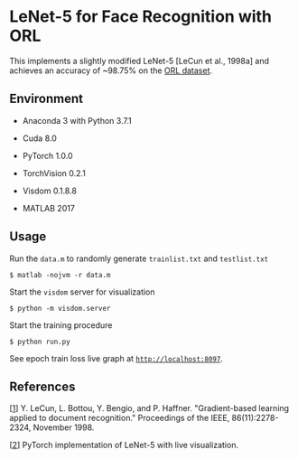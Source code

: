 # LeNet-5 for Face Recognition with ORL

This implements a slightly modified LeNet-5 [LeCun et al., 1998a] and achieves an accuracy of ~98.75% on the [ORL dataset](http://www.cl.cam.ac.uk/research/dtg/attarchive/facedatabase.html).

## Environment

- Anaconda 3 with Python 3.7.1

- Cuda 8.0

- PyTorch 1.0.0

- TorchVision 0.2.1

- Visdom 0.1.8.8

- MATLAB 2017

## Usage

Run the `data.m` to randomly generate `trainlist.txt` and `testlist.txt`

```
$ matlab -nojvm -r data.m
```

Start the `visdom` server for visualization

```
$ python -m visdom.server
```

Start the training procedure

```
$ python run.py
```

See epoch train loss live graph at [`http://localhost:8097`](http://localhost:8097).

## References

[[1](http://yann.lecun.com/exdb/publis/pdf/lecun-98.pdf)] Y. LeCun, L. Bottou, Y. Bengio, and P. Haffner. "Gradient-based learning applied to document recognition." Proceedings of the IEEE, 86(11):2278-2324, November 1998.

[[2](https://github.com/activatedgeek/LeNet-5)] PyTorch implementation of LeNet-5 with live visualization.
